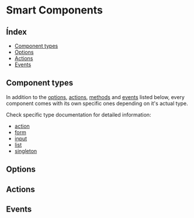 Smart Components
================


Índex
-----


<!-- vim-markdown-toc GitLab -->

* [Component types](#component-types)
* [Options](#options)
* [Actions](#actions)
* [Events](#events)

<!-- vim-markdown-toc -->


Component types
---------------

In addition to the [options](#options), [actions](#actions),
[methods](#other-methods) and [events](#events) listed below, every component
comes with its own specific ones depending on it's actual type.

Check specific type documentation for detailed information:

  * [action](type_action.md)
  * [form](type_form.md)
  * [input](type_input.md)
  * [list](type_list.md)
  * [singleton](type_singleton.md)


Options
-------

Actions
-------

Events
------



